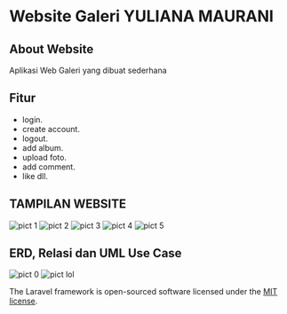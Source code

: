 # Website Galeri YULIANA MAURANI

## About Website   

Aplikasi Web Galeri yang dibuat sederhana

## Fitur   
- login.
- create account.
- logout.
- add album.
- upload foto.
- add comment.
- like dll.

## TAMPILAN WEBSITE
![pict 1](https://github.com/NayaCodingg/nayagaleri/assets/154432523/638b8462-4153-455f-ae69-6ae7410fb3bf)
![pict 2](https://github.com/NayaCodingg/nayagaleri/assets/154432523/5a7cf1f6-cab4-4b39-b113-2515e835fe77)
![pict 3](https://github.com/NayaCodingg/nayagaleri/assets/154432523/7ea29aa9-19bd-45b2-aa3b-8edfa349d6ff)
![pict 4](https://github.com/NayaCodingg/nayagaleri/assets/154432523/77187d14-8fa6-41a2-a7a9-733ff38b63bf)
![pict 5](https://github.com/NayaCodingg/nayagaleri/assets/154432523/17ef8518-f0e9-4ef8-b3a7-5355c7e0dd22)

## ERD, Relasi dan UML Use Case
![pict 0](https://github.com/NayaCodingg/nayagaleri/assets/154432523/8adbb377-3b95-4d1e-9744-824de2fb05fa)
![pict lol](https://github.com/NayaCodingg/nayagaleri/assets/154432523/84c4e7ca-d8e1-4d1d-aa68-96cd12cce3f9)

The Laravel framework is open-sourced software licensed under the [MIT license](https://opensource.org/licenses/MIT).
